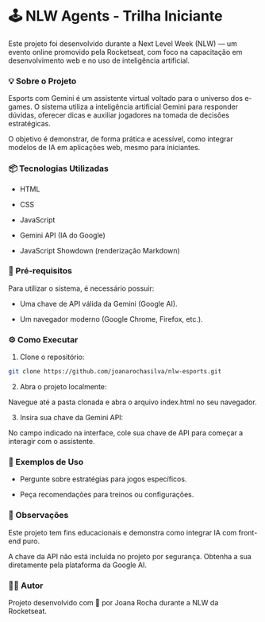 # 🕹️ NLW Agents - Trilha Iniciante
Este projeto foi desenvolvido durante a Next Level Week (NLW) — um evento online promovido pela Rocketseat, com foco na capacitação em desenvolvimento web e no uso de inteligência artificial.

### 💡 Sobre o Projeto
Esports com Gemini é um assistente virtual voltado para o universo dos e-games. O sistema utiliza a inteligência artificial Gemini para responder dúvidas, oferecer dicas e auxiliar jogadores na tomada de decisões estratégicas.

O objetivo é demonstrar, de forma prática e acessível, como integrar modelos de IA em aplicações web, mesmo para iniciantes.

### 📦 Tecnologias Utilizadas
- HTML

- CSS

- JavaScript

- Gemini API (IA do Google)

- JavaScript Showdown (renderização Markdown)

### 🔑 Pré-requisitos
Para utilizar o sistema, é necessário possuir:

- Uma chave de API válida da Gemini (Google AI).

- Um navegador moderno (Google Chrome, Firefox, etc.).

### ⚙️ Como Executar
1. Clone o repositório:

```bash
git clone https://github.com/joanarochasilva/nlw-esports.git
```

2. Abra o projeto localmente:

Navegue até a pasta clonada e abra o arquivo index.html no seu navegador.

3. Insira sua chave da Gemini API:

No campo indicado na interface, cole sua chave de API para começar a interagir com o assistente.

### 🤖 Exemplos de Uso

- Pergunte sobre estratégias para jogos específicos.

- Peça recomendações para treinos ou configurações.


### 📌 Observações
Este projeto tem fins educacionais e demonstra como integrar IA com front-end puro.

A chave da API não está incluída no projeto por segurança. Obtenha a sua diretamente pela plataforma da Google AI.

### 🧑‍💻 Autor
Projeto desenvolvido com 💜 por Joana Rocha durante a NLW da Rocketseat.

